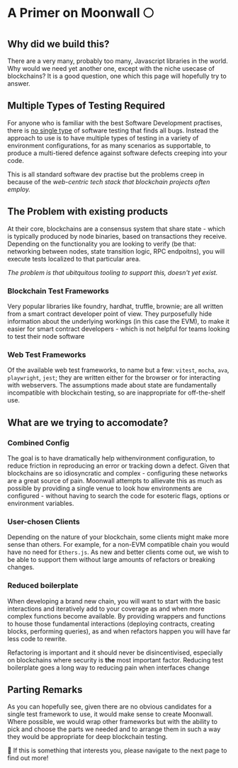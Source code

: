 # A Primer on Moonwall 🌕️

## Why did we build this?

There are a very many, probably too many, Javascript libraries in the world.
Why would we need yet another one, except with the niche usecase of blockchains?
It is a good question, one which this page will hopefully try to answer.

## Multiple Types of Testing Required

For anyone who is familiar with the best Software Development practises, there is [no single type](https://martinfowler.com/articles/practical-test-pyramid.html)
of software testing that finds all bugs. Instead the approach to use is to have multiple types of testing
in a variety of environment configurations, for as many scenarios as supportable, to produce a
multi-tiered defence against software defects creeping into your code. 

This is all standard software dev practise but the problems creep in because of the *web-centric tech stack that blockchain projects often employ.*

## The Problem with existing products

At their core, blockchains are a consensus system that share state - which is typically produced by node binaries, based on transactions they receive. 
Depending on the functionality you are looking to verify (be that: networking between nodes, state transition logic, RPC endpoitns), you will execute tests localized 
to that particular area.

*The problem is that ubitquitous tooling to support this, doesn't yet exist.*

### Blockchain Test Frameworks

Very popular libraries like foundry, hardhat, truffle, brownie; are all written from a smart contract developer point of view.
They purposefully hide information about the underlying workings (in this case the EVM), to make it easier for smart contract developers - which is not helpful for teams
looking to test their node software

### Web Test Frameworks

Of the available web test frameworks, to name but a few: `vitest`, `mocha`, `ava`, `playwright`, `jest`; they are written either for the browser or for interacting with webservers.
The assumptions made about state are fundamentally incompatible with blockchain testing, so are inappropriate for off-the-shelf use.

## What are we trying to accomodate?

### Combined Config

The goal is to have dramatically help withenvironment configuration, to reduce friction in reproducing an error or tracking down a defect. Given that blockchains are so 
idiosyncratic and complex - configuring these networks are a great source of pain. Moonwall attempts to allievate this as much as possible by providing a single venue to
look how environments are configured - without having to search the code for esoteric flags, options or environment variables.

### User-chosen Clients

Depending on the nature of your blockchain, some clients might make more sense than others. For example, for a non-EVM compatible chain you would have no need for `Ethers.js`.
As new and better clients come out, we wish to be able to support them without large amounts of refactors or breaking changes.

### Reduced boilerplate

When developing a brand new chain, you will want to start with the basic interactions and iteratively add to your coverage as and when more complex functions become available.
By providing wrappers and functions to house those fundamental interactions (deploying contracts, creating blocks, performing queries), as and when refactors happen you will have far less code to rewrite.

Refactoring is important and it should never be disincentivised, especially on blockchains where security is **the** most important factor. Reducing test boilerplate goes a 
long way to reducing pain when interfaces change

## Parting Remarks

As you can hopefully see, given there are no obvious candidates for a single test framework to use, it would make sense to create Moonwall. Where possible, we would wrap other frameworks
but with the ability to pick and choose the parts we needed and to arrange them in such a way they would be appropriate for deep blockchain testing. 

🧪 If this is something that interests you, please navigate to the next page to find out more!
